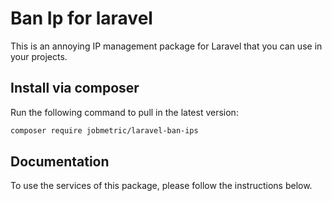 # Ban Ip for laravel

This is an annoying IP management package for Laravel that you can use in your projects.

## Install via composer

Run the following command to pull in the latest version:
```bash
composer require jobmetric/laravel-ban-ips
```

## Documentation

To use the services of this package, please follow the instructions below.
